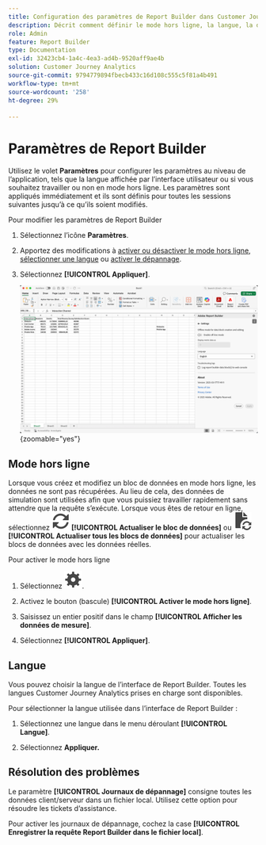 ```yaml
---
title: Configuration des paramètres de Report Builder dans Customer Journey Analytics
description: Décrit comment définir le mode hors ligne, la langue, la date et les paramètres de dépannage.
role: Admin
feature: Report Builder
type: Documentation
exl-id: 32423cb4-1a4c-4ea3-ad4b-9520aff9ae4b
solution: Customer Journey Analytics
source-git-commit: 9794779894fbecb433c16d108c555c5f81a4b491
workflow-type: tm+mt
source-wordcount: '258'
ht-degree: 29%

---
```


# Paramètres de Report Builder

Utilisez le volet **Paramètres** pour configurer les paramètres au niveau de l’application, tels que la langue affichée par l’interface utilisateur ou si vous souhaitez travailler ou non en mode hors ligne. Les paramètres sont appliqués immédiatement et ils sont définis pour toutes les sessions suivantes jusqu’à ce qu’ils soient modifiés.

Pour modifier les paramètres de Report Builder

1. Sélectionnez l’icône **Paramètres**.

1. Apportez des modifications à [activer ou désactiver le mode hors ligne](#off-line-mode), [sélectionner une langue](#language) ou [activer le dépannage](#troubleshooting).

1. Sélectionnez **[!UICONTROL Appliquer]**.

   ![Volet de période Report Builder affichant le bouton Annuler et appliquer.](./assets/report-builder-settings.png){zoomable="yes"}

## Mode hors ligne

Lorsque vous créez et modifiez un bloc de données en mode hors ligne, les données ne sont pas récupérées. Au lieu de cela, des données de simulation sont utilisées afin que vous puissiez travailler rapidement sans attendre que la requête s’exécute. Lorsque vous êtes de retour en ligne, sélectionnez ![Actualiser](/help/assets/icons/Refresh.svg) **[!UICONTROL Actualiser le bloc de données]** ou ![DocumentRefresh](/help/assets/icons/DocumentRefresh.svg) **[!UICONTROL Actualiser tous les blocs de données]** pour actualiser les blocs de données avec les données réelles.

Pour activer le mode hors ligne

1. Sélectionnez ![Paramètre](/help/assets/icons/Setting.svg).

1. Activez le bouton (bascule) **[!UICONTROL Activer le mode hors ligne]**.

1. Saisissez un entier positif dans le champ **[!UICONTROL Afficher les données de mesure]**.

1. Sélectionnez **[!UICONTROL Appliquer]**.


## Langue

Vous pouvez choisir la langue de l’interface de Report Builder. Toutes les langues Customer Journey Analytics prises en charge sont disponibles.

Pour sélectionner la langue utilisée dans l’interface de Report Builder :

1. Sélectionnez une langue dans le menu déroulant **[!UICONTROL Langue]**.

1. Sélectionnez **Appliquer.**

## Résolution des problèmes

Le paramètre **[!UICONTROL Journaux de dépannage]** consigne toutes les données client/serveur dans un fichier local. Utilisez cette option pour résoudre les tickets d’assistance.

Pour activer les journaux de dépannage, cochez la case **[!UICONTROL Enregistrer la requête Report Builder dans le fichier local]**.
